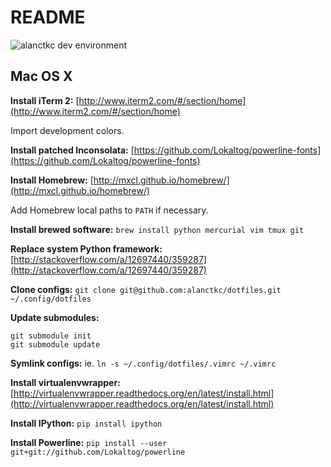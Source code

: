 README
======

![alanctkc dev environment](https://raw.github.com/alanctkc/dotfiles/master/screenshot.png)

Mac OS X
--------

**Install iTerm 2:** [http://www.iterm2.com/#/section/home](http://www.iterm2.com/#/section/home)

Import development colors.

**Install patched Inconsolata:** [https://github.com/Lokaltog/powerline-fonts](https://github.com/Lokaltog/powerline-fonts)

**Install Homebrew:** [http://mxcl.github.io/homebrew/](http://mxcl.github.io/homebrew/)

Add Homebrew local paths to `PATH` if necessary.

**Install brewed software:** `brew install python mercurial vim tmux git`

**Replace system Python framework:** [http://stackoverflow.com/a/12697440/359287](http://stackoverflow.com/a/12697440/359287)

**Clone configs:** `git clone git@github.com:alanctkc/dotfiles.git ~/.config/dotfiles`

**Update submodules:**

	git submodule init  
	git submodule update
	
**Symlink configs:** ie. `ln -s ~/.config/dotfiles/.vimrc ~/.vimrc`

**Install virtualenvwrapper:** [http://virtualenvwrapper.readthedocs.org/en/latest/install.html](http://virtualenvwrapper.readthedocs.org/en/latest/install.html)

**Install IPython:** `pip install ipython`

**Install Powerline:** `pip install --user git+git://github.com/Lokaltog/powerline`